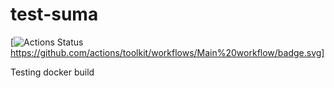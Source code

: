 # test-suma

[![Actions Status](https://github.com/jcayouette/test-suma/tree/master/workflows/build-docs.yml)https://github.com/actions/toolkit/workflows/Main%20workflow/badge.svg]

Testing docker build


